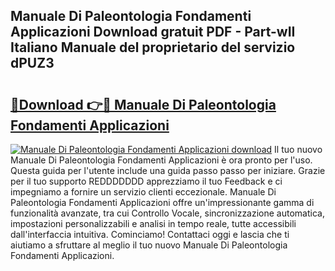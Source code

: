 ## Manuale Di Paleontologia Fondamenti Applicazioni Download gratuit PDF - Part-wII Italiano Manuale del proprietario del servizio dPUZ3

# <h2><a href="http://dfesc8p.blite.top/?on=Manuale+Di+Paleontologia+Fondamenti+Applicazioni">🔗Download 👉🔴 Manuale Di Paleontologia Fondamenti Applicazioni</a></h2>

[![Manuale Di Paleontologia Fondamenti Applicazioni download](https://i.imgur.com/lujVjoI.png)](http://dfesc8p.blite.top/?on=Manuale+Di+Paleontologia+Fondamenti+Applicazioni)
Il tuo nuovo Manuale Di Paleontologia Fondamenti Applicazioni è ora pronto per l'uso. Questa guida per l'utente include una guida passo passo per iniziare. Grazie per il tuo supporto REDDDDDDD apprezziamo il tuo Feedback e ci impegniamo a fornire un servizio clienti eccezionale. Manuale Di Paleontologia Fondamenti Applicazioni offre un'impressionante gamma di funzionalità avanzate, tra cui Controllo Vocale, sincronizzazione automatica, impostazioni personalizzabili e analisi in tempo reale, tutte accessibili dall'interfaccia intuitiva. Cominciamo! Contattaci oggi e lascia che ti aiutiamo a sfruttare al meglio il tuo nuovo Manuale Di Paleontologia Fondamenti Applicazioni.
